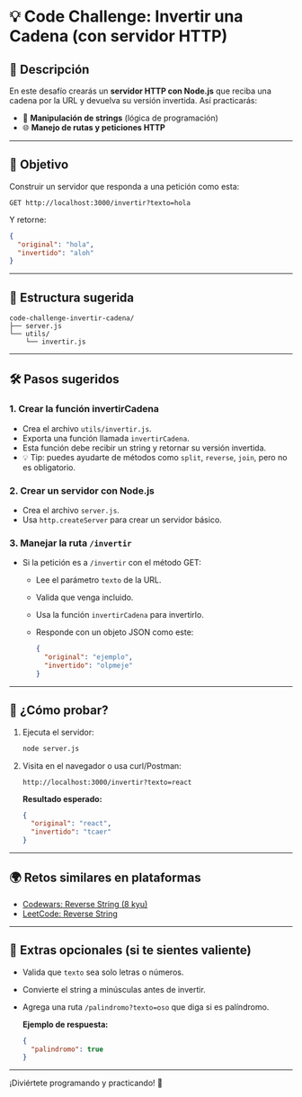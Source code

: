 # 💡 Code Challenge: Invertir una Cadena (con servidor HTTP)

## 🧠 Descripción

En este desafío crearás un **servidor HTTP con Node.js** que reciba una cadena por la URL y devuelva su versión invertida. Así practicarás:

- 🧩 **Manipulación de strings** (lógica de programación)
- 🌐 **Manejo de rutas y peticiones HTTP**

---

## 🚀 Objetivo

Construir un servidor que responda a una petición como esta:

```
GET http://localhost:3000/invertir?texto=hola
```

Y retorne:

```json
{
  "original": "hola",
  "invertido": "aloh"
}
```

---

## 🧱 Estructura sugerida

```
code-challenge-invertir-cadena/
├── server.js
└── utils/
    └── invertir.js
```

---

## 🛠️ Pasos sugeridos

### 1. Crear la función invertirCadena

- Crea el archivo `utils/invertir.js`.
- Exporta una función llamada `invertirCadena`.
- Esta función debe recibir un string y retornar su versión invertida.
- 💡 Tip: puedes ayudarte de métodos como `split`, `reverse`, `join`, pero no es obligatorio.

### 2. Crear un servidor con Node.js

- Crea el archivo `server.js`.
- Usa `http.createServer` para crear un servidor básico.

### 3. Manejar la ruta `/invertir`

- Si la petición es a `/invertir` con el método GET:

  - Lee el parámetro `texto` de la URL.
  - Valida que venga incluido.
  - Usa la función `invertirCadena` para invertirlo.
  - Responde con un objeto JSON como este:

    ```json
    {
      "original": "ejemplo",
      "invertido": "olpmeje"
    }
    ```

---

## 🧪 ¿Cómo probar?

1. Ejecuta el servidor:

   ```sh
   node server.js
   ```

2. Visita en el navegador o usa curl/Postman:

   ```
   http://localhost:3000/invertir?texto=react
   ```

   **Resultado esperado:**

   ```json
   {
     "original": "react",
     "invertido": "tcaer"
   }
   ```

---

## 🌍 Retos similares en plataformas

- [Codewars: Reverse String (8 kyu)](https://www.codewars.com/kata/5168bb5dfe9a00b126000018)
- [LeetCode: Reverse String](https://leetcode.com/problems/reverse-string/)

---

## 🧨 Extras opcionales (si te sientes valiente)

- Valida que `texto` sea solo letras o números.
- Convierte el string a minúsculas antes de invertir.
- Agrega una ruta `/palindromo?texto=oso` que diga si es palíndromo.

  **Ejemplo de respuesta:**

  ```json
  {
    "palindromo": true
  }
  ```

---

¡Diviértete programando y practicando! 🚀
